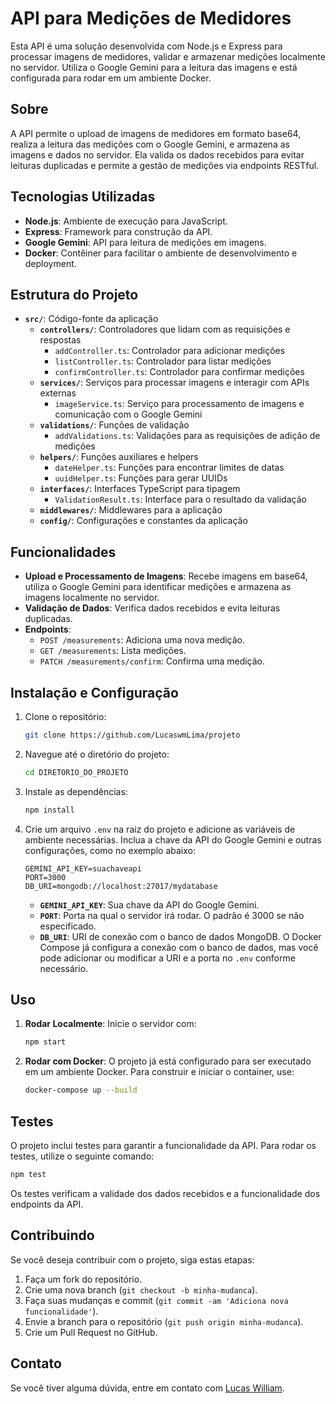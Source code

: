 # API para Medições de Medidores

Esta API é uma solução desenvolvida com Node.js e Express para processar imagens de medidores, validar e armazenar medições localmente no servidor. Utiliza o Google Gemini para a leitura das imagens e está configurada para rodar em um ambiente Docker.

## Sobre

A API permite o upload de imagens de medidores em formato base64, realiza a leitura das medições com o Google Gemini, e armazena as imagens e dados no servidor. Ela valida os dados recebidos para evitar leituras duplicadas e permite a gestão de medições via endpoints RESTful.

## Tecnologias Utilizadas

- **Node.js**: Ambiente de execução para JavaScript.
- **Express**: Framework para construção da API.
- **Google Gemini**: API para leitura de medições em imagens.
- **Docker**: Contêiner para facilitar o ambiente de desenvolvimento e deployment.

## Estrutura do Projeto

- **`src/`**: Código-fonte da aplicação
  - **`controllers/`**: Controladores que lidam com as requisições e respostas
    - `addController.ts`: Controlador para adicionar medições
    - `listController.ts`: Controlador para listar medições
    - `confirmController.ts`: Controlador para confirmar medições
  - **`services/`**: Serviços para processar imagens e interagir com APIs externas
    - `imageService.ts`: Serviço para processamento de imagens e comunicação com o Google Gemini
  - **`validations/`**: Funções de validação
    - `addValidations.ts`: Validações para as requisições de adição de medições
  - **`helpers/`**: Funções auxiliares e helpers
    - `dateHelper.ts`: Funções para encontrar limites de datas
    - `uuidHelper.ts`: Funções para gerar UUIDs
  - **`interfaces/`**: Interfaces TypeScript para tipagem
    - `ValidationResult.ts`: Interface para o resultado da validação
  - **`middlewares/`**: Middlewares para a aplicação
  - **`config/`**: Configurações e constantes da aplicação

## Funcionalidades

- **Upload e Processamento de Imagens**: Recebe imagens em base64, utiliza o Google Gemini para identificar medições e armazena as imagens localmente no servidor.
- **Validação de Dados**: Verifica dados recebidos e evita leituras duplicadas.
- **Endpoints**:
  - `POST /measurements`: Adiciona uma nova medição.
  - `GET /measurements`: Lista medições.
  - `PATCH /measurements/confirm`: Confirma uma medição.

## Instalação e Configuração

1. Clone o repositório:
   ```bash
   git clone https://github.com/LucaswmLima/projeto
   ```
2. Navegue até o diretório do projeto:
   ```bash
   cd DIRETORIO_DO_PROJETO
   ```
3. Instale as dependências:
   ```bash
   npm install
   ```
4. Crie um arquivo `.env` na raiz do projeto e adicione as variáveis de ambiente necessárias. Inclua a chave da API do Google Gemini e outras configurações, como no exemplo abaixo:
   ```
   GEMINI_API_KEY=suachaveapi
   PORT=3000
   DB_URI=mongodb://localhost:27017/mydatabase
   ```

   - **`GEMINI_API_KEY`**: Sua chave da API do Google Gemini.
   - **`PORT`**: Porta na qual o servidor irá rodar. O padrão é 3000 se não especificado.
   - **`DB_URI`**: URI de conexão com o banco de dados MongoDB. O Docker Compose já configura a conexão com o banco de dados, mas você pode adicionar ou modificar a URI e a porta no `.env` conforme necessário.

## Uso

1. **Rodar Localmente**: Inicie o servidor com:
   ```bash
   npm start
   ```

2. **Rodar com Docker**: O projeto já está configurado para ser executado em um ambiente Docker. Para construir e iniciar o container, use:
   ```bash
   docker-compose up --build
   ```

## Testes

O projeto inclui testes para garantir a funcionalidade da API. Para rodar os testes, utilize o seguinte comando:

```bash
npm test
```

Os testes verificam a validade dos dados recebidos e a funcionalidade dos endpoints da API.

## Contribuindo

Se você deseja contribuir com o projeto, siga estas etapas:

1. Faça um fork do repositório.
2. Crie uma nova branch (`git checkout -b minha-mudanca`).
3. Faça suas mudanças e commit (`git commit -am 'Adiciona nova funcionalidade'`).
4. Envie a branch para o repositório (`git push origin minha-mudanca`).
5. Crie um Pull Request no GitHub.

## Contato

Se você tiver alguma dúvida, entre em contato com [Lucas William](mailto:lucaswilliamml@gmail.com).
